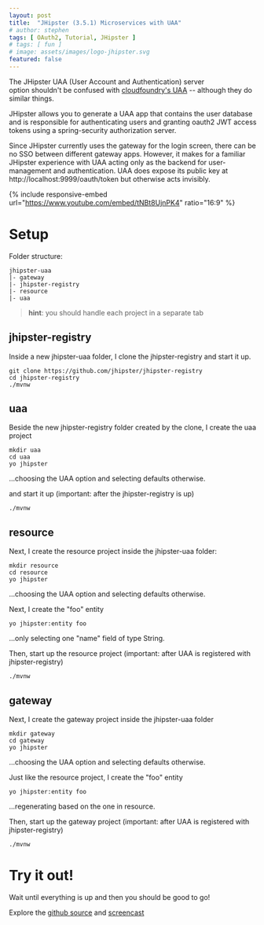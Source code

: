 ```yaml
---
layout: post
title:  "JHipster (3.5.1) Microservices with UAA"
# author: stephen
tags: [ OAuth2, Tutorial, JHipster ]
# tags: [ fun ]
# image: assets/images/logo-jhipster.svg
featured: false
---
```

The JHipster UAA (User Account and Authentication) server option shouldn't be confused with [cloudfoundry's UAA](https://github.com/cloudfoundry/uaa) -- although they do similar things. 

JHipster allows you to generate a UAA app that contains the user database and is responsible for authenticating users and granting oauth2 JWT access tokens using a spring-security authorization server.

Since JHipster currently uses the gateway for the login screen, there can be no SSO between different gateway apps. However, it makes for a familiar JHipster experience with UAA acting only as the backend for user-management and authentication. UAA does expose its public key at http://localhost:9999/oauth/token but otherwise acts invisibly.

<!-- <iframe style="width: 100%; height: 400px; border: 0" src="https://www.youtube.com/embed/tNBt8UjnPK4">
</iframe> -->
{% include responsive-embed url="https://www.youtube.com/embed/tNBt8UjnPK4" ratio="16:9" %}

# Setup

Folder structure:

    jhipster-uaa
    |- gateway
    |- jhipster-registry
    |- resource
    |- uaa

> **hint**: you should handle each project in a separate tab

## jhipster-registry
Inside a new jhipster-uaa folder, I clone the jhipster-registry and start it up.
    
    git clone https://github.com/jhipster/jhipster-registry
    cd jhipster-registry
    ./mvnw

## uaa
Beside the new jhipster-registry folder created by the clone, I create the uaa project

    mkdir uaa
    cd uaa
    yo jhipster

...choosing the UAA option and selecting defaults otherwise.

and start it up (important: after the jhipster-registry is up)

    ./mvnw

## resource
Next, I create the resource project inside the jhipster-uaa folder:

    mkdir resource
    cd resource
    yo jhipster

...choosing the UAA option and selecting defaults otherwise.

Next, I create the "foo" entity
    
    yo jhipster:entity foo

...only selecting one "name" field of type String.

Then, start up the resource project (important: after UAA is registered with jhipster-registry)

    ./mvnw

## gateway
Next, I create the gateway project inside the jhipster-uaa folder

    mkdir gateway
    cd gateway
    yo jhipster

...choosing the UAA option and selecting defaults otherwise.

Just like the resource project, I create the "foo" entity

    yo jhipster:entity foo

...regenerating based on the one in resource.

Then, start up the gateway project (important: after UAA is registered with jhipster-registry)

    ./mvnw

# Try it out!
Wait until everything is up and then you should be good to go!

Explore the [github source](https://github.com/sdoxsee/stackoverflow-38507565) and [screencast](https://www.youtube.com/watch?v=tNBt8UjnPK4)
